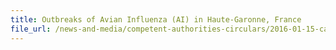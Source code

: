 ```yaml
---
title: Outbreaks of Avian Influenza (AI) in Haute-Garonne, France 
file_url: /news-and-media/competent-authorities-circulars/2016-01-15-ca.pdf
---
```


